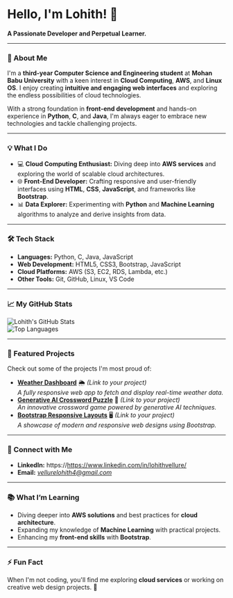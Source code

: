 
<!---
Lohith2005/Lohith2005 is a ✨ special ✨ repository because its `README.md` (this file) appears on your GitHub profile.
You can click the Preview link to take a look at your changes.
--->


# Hello, I'm Lohith! 👋  

**A Passionate Developer and Perpetual Learner.**  

---

### 🌟 About Me  
I'm a **third-year Computer Science and Engineering student** at **Mohan Babu University** with a keen interest in **Cloud Computing**, **AWS**, and **Linux OS**. I enjoy creating **intuitive and engaging web interfaces** and exploring the endless possibilities of cloud technologies.  

With a strong foundation in **front-end development** and hands-on experience in **Python**, **C**, and **Java**, I'm always eager to embrace new technologies and tackle challenging projects.  

---

### 💡 What I Do  
- 💻 **Cloud Computing Enthusiast:** Diving deep into **AWS services** and exploring the world of scalable cloud architectures.  
- 🌐 **Front-End Developer:** Crafting responsive and user-friendly interfaces using **HTML**, **CSS**, **JavaScript**, and frameworks like **Bootstrap**.  
- 📊 **Data Explorer:** Experimenting with **Python** and **Machine Learning** algorithms to analyze and derive insights from data.  

---

### 🛠️ Tech Stack  
- **Languages:** Python, C, Java, JavaScript  
- **Web Development:** HTML5, CSS3, Bootstrap, JavaScript  
- **Cloud Platforms:** AWS (S3, EC2, RDS, Lambda, etc.)  
- **Other Tools:** Git, GitHub, Linux, VS Code  

---

### 📈 My GitHub Stats  
![Lohith's GitHub Stats](https://github-readme-stats.vercel.app/api?username=lohith2005&show_icons=true&hide_border=true&theme=radical)  
![Top Languages](https://github-readme-stats.vercel.app/api/top-langs/?username=lohith2005&layout=compact&theme=radical)  

---

### 📌 Featured Projects  
Check out some of the projects I'm most proud of:  
- [**Weather Dashboard**](#) 🌦️ *(Link to your project)*  
  *A fully responsive web app to fetch and display real-time weather data.*  
- [**Generative AI Crossword Puzzle**](#) 🤖 *(Link to your project)*  
  *An innovative crossword game powered by generative AI techniques.*  
- [**Bootstrap Responsive Layouts**](#) 🖥️ *(Link to your project)*  
  *A showcase of modern and responsive web designs using Bootstrap.*  

---

### 🤝 Connect with Me  
- **LinkedIn:** https://https://www.linkedin.com/in/lohithvellure/  
- **Email:** *vellurelohith4@gmail.com*  

---

### 📚 What I’m Learning  
- Diving deeper into **AWS solutions** and best practices for **cloud architecture**.  
- Expanding my knowledge of **Machine Learning** with practical projects.  
- Enhancing my **front-end skills** with **Bootstrap**.  

---

### ⚡ Fun Fact  
When I'm not coding, you'll find me exploring **cloud services** or working on creative web design projects. 🚀  
